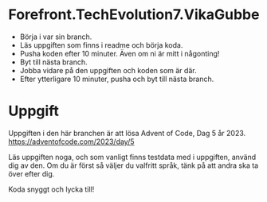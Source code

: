 # Forefront.TechEvolution7.VikaGubbe

- Börja i var sin branch.
- Läs uppgiften som finns i readme och börja koda.
- Pusha koden efter 10 minuter. Även om ni är mitt i någonting!
- Byt till nästa branch. 
- Jobba vidare på den uppgiften och koden som är där. 
- Efter ytterligare 10 minuter, pusha och byt till nästa branch.

# Uppgift

Uppgiften i den här branchen är att lösa Advent of Code, Dag 5 år 2023.
https://adventofcode.com/2023/day/5

Läs uppgiften noga, och som vanligt finns testdata med i uppgiften, använd dig av den.
Om du är först så väljer du valfritt språk, tänk på att andra ska ta över efter dig.

Koda snyggt och lycka till!
